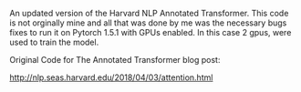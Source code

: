 An updated version of the Harvard NLP Annotated Transformer. This code is not orginally mine and all that was done by me was the necessary bugs fixes to run it on Pytorch 1.5.1 with GPUs enabled. In this case 2 gpus, were used to train the model.  


Original Code for The Annotated Transformer blog post:

http://nlp.seas.harvard.edu/2018/04/03/attention.html
